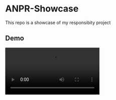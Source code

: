 # ANPR-Showcase

This repo is a showcase of my responsibity project 

## Demo

<video controls src="documents/videos/demo.mp4" title="Title"></video>

